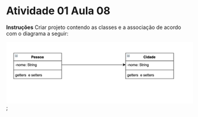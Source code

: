 # Atividade 01 Aula 08

**Instruções**
Criar projeto contendo as classes e a associação de acordo com o diagrama a seguir:

![](../images/aula08-atv01.png);